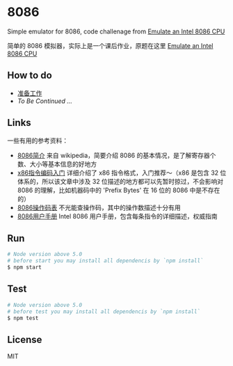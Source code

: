 # 8086 

Simple emulator for 8086, code challenage from [Emulate an Intel 8086 CPU](http://codegolf.stackexchange.com/questions/4732/emulate-an-intel-8086-cpu)

简单的 8086 模拟器，实际上是一个课后作业，原题在这里 [Emulate an Intel 8086 CPU](http://codegolf.stackexchange.com/questions/4732/emulate-an-intel-8086-cpu)

## How to do

* [准备工作](http://treelite.me/note/8086-emulator-1/)
* _To Be Continued ..._

## Links

一些有用的参考资料：

* [8086简介](https://zh.wikipedia.org/wiki/Intel_8086) 来自 wikipedia，简要介绍 8086 的基本情况，是了解寄存器个数、大小等基本信息的好地方
* [x86指令编码入门](http://www.c-jump.com/CIS77/CPU/x86/lecture.html) 详细介绍了 x86 指令格式，入门推荐～（x86 是包含 32 位体系的，所以该文章中涉及 32 位描述的地方都可以先暂时掠过，不会影响对 8086 的理解，比如机器码中的 'Prefix Bytes' 在 16 位的 8086 中是不存在的）
* [8086操作码表](http://www.mlsite.net/8086) 不光能查操作码，其中的操作数描述十分有用
* [8086用户手册](http://matthieu.benoit.free.fr/cross/data_sheets/Intel_8086_users_manual.htm) Intel 8086 用户手册，包含每条指令的详细描述，权威指南

## Run

```sh
# Node version above 5.0
# before start you may install all dependencis by `npm install`
$ npm start
```

## Test

```sh
# Node version above 5.0
# before test you may install all dependencis by `npm install`
$ npm test
```

## License

MIT
